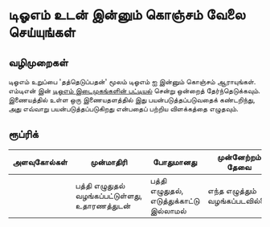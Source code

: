 # டிஓஎம் உடன் இன்னும் கொஞ்சம் வேலை செய்யுங்கள்

## வழிமுறைகள்

டிஓஎம் உறுப்பை 'தத்தெடுப்பதன்' மூலம் டிஓஎம் ஐ இன்னும் கொஞ்சம் ஆராயுங்கள். எம்டிஎன் இன் [டிஓஎம் இடைமுகங்களின் பட்டியல்](https://developer.mozilla.org/docs/Web/API/Document_Object_Model) சென்று ஒன்றைத் தேர்ந்தெடுக்கவும். இணையத்தில் உள்ள ஒரு இணையதளத்தில் இது பயன்படுத்தப்படுவதைக் கண்டறிந்து, அது எவ்வாறு பயன்படுத்தப்படுகிறது என்பதைப் பற்றிய விளக்கத்தை எழுதவும்.

## ரூப்ரிக்

| அளவுகோல்கள் | முன்மாதிரி                                     | போதுமானது                                         | முன்னேற்றம் தேவை       |
| -------- | --------------------------------------------- | ------------------------------------------------ | ----------------------- |
|          | பத்தி எழுதுதல் வழங்கப்பட்டுள்ளது, உதாரணத்துடன் | பத்தி எழுதுதல், எடுத்துக்காட்டு இல்லாமல் | எந்த எழுத்தும் வழங்கப்படவில்லை |
